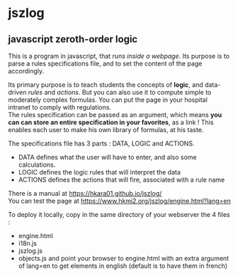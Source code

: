 # jszlog
## javascript zeroth-order logic

This is a program in javascript, that *runs inside a webpage*. Its purpose is to parse a rules specifications file, and
to set the content of the page accordingly.

Its primary purpose is to teach students the concepts of **logic**, and data-driven *rules* and *actions*.
But you can also use it to compute simple to moderately complex formulas. 
You can put the page in your hospital intranet to comply with regulations.<br>
The rules specification can be passed as an argument, which means **you can can store an entire specification in your favorites**, as a link !
This enables each user to make his own library of formulas, at his taste.

The specifications file has 3 parts : DATA, LOGIC and ACTIONS.

- DATA defines what the user will have to enter, and also some calculations.
- LOGIC defines the logic rules that will interpret the data
- ACTIONS defines the actions that will fire, associated with a rule name

There is a manual at https://hkara01.github.io/jszlog/<br>
You can test the page at https://www.hkmi2.org/jszlog/engine.html?lang=en<br>

To deploy it locally, copy in the same directory of your webserver the 4 files :
- engine.html
- i18n.js
- jszlog.js
- objects.js
and point your browser to engine.html with an extra argument of lang=en to get elements in english (default is to have
them in french)

